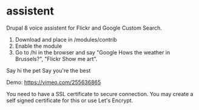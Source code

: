 # assistent

Drupal 8 voice assistent for Flickr and Google Custom Search.

1. Download and place in /modules/contrib
2. Enable the module
3. Go to /hi in the browser and say "Google Hows the weather in Brussels?", "Flickr Show me art".

Say hi the pet
Say you're the best

Demo: https://vimeo.com/255636865

You need to have a SSL certificate to secure connection. You may create a self signed certificate for this or use Let's Encrypt.

